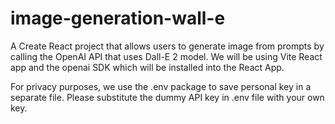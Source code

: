 # image-generation-wall-e
A Create React project that allows users to generate image from prompts by calling the OpenAI API that uses Dall-E 2 model. We will be using Vite React app and the openai SDK which will be installed into the React App.

For privacy purposes, we use the .env package to save personal key in a separate file. Please substitute the dummy API key in .env file with your own key.
